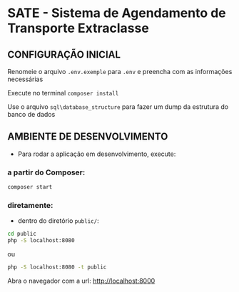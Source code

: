 # SATE - Sistema de Agendamento de Transporte Extraclasse

## CONFIGURAÇÃO INICIAL
Renomeie o arquivo `.env.exemple` para `.env` e preencha com as informações necessárias

Execute no terminal `composer install`

Use o arquivo `sql\database_structure` para fazer um dump da estrutura do banco de dados

## AMBIENTE DE DESENVOLVIMENTO
* Para rodar a aplicação em desenvolvimento, execute:

### a partir do Composer:
```bash
composer start
```

### diretamente:

* dentro do diretório `public/`:
```bash
cd public
php -S localhost:8080
```
ou

```bash
php -S localhost:8080 -t public
```

Abra o navegador com a url: [http://localhost:8000](http://localhost:8000)
